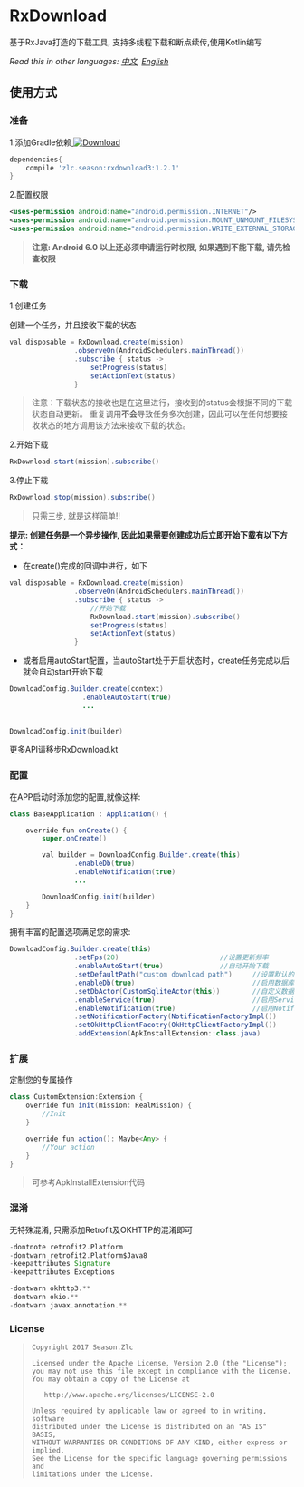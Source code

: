 # RxDownload

基于RxJava打造的下载工具, 支持多线程下载和断点续传,使用Kotlin编写

*Read this in other languages: [中文](README.ch.md), [English](README.md)* 

## 使用方式

### 准备

1.添加Gradle依赖[ ![Download](https://api.bintray.com/packages/ssseasonnn/android/RxDownload3/images/download.svg) ](https://bintray.com/ssseasonnn/android/RxDownload3/_latestVersion)

```groovy
dependencies{
    compile 'zlc.season:rxdownload3:1.2.1'
}
```

2.配置权限

```xml
<uses-permission android:name="android.permission.INTERNET"/>
<uses-permission android:name="android.permission.MOUNT_UNMOUNT_FILESYSTEMS"/>
<uses-permission android:name="android.permission.WRITE_EXTERNAL_STORAGE"/>
```

> **注意: Android 6.0 以上还必须申请运行时权限, 如果遇到不能下载, 请先检查权限**

### 下载

1.创建任务

创建一个任务，并且接收下载的状态

```java
val disposable = RxDownload.create(mission)
                .observeOn(AndroidSchedulers.mainThread())
                .subscribe { status ->
                    setProgress(status)
                    setActionText(status)
                }
```

> 注意：下载状态的接收也是在这里进行，接收到的status会根据不同的下载状态自动更新。
> 重复调用**不会**导致任务多次创建，因此可以在任何想要接收状态的地方调用该方法来接收下载的状态。

2.开始下载

```java
RxDownload.start(mission).subscribe()
```

3.停止下载

```java
RxDownload.stop(mission).subscribe()
```

> 只需三步, 就是这样简单!!

**提示: 创建任务是一个异步操作, 因此如果需要创建成功后立即开始下载有以下方式：**

- 在create()完成的回调中进行，如下

```Java
val disposable = RxDownload.create(mission)
                .observeOn(AndroidSchedulers.mainThread())
                .subscribe { status ->
                    //开始下载
                    RxDownload.start(mission).subscribe()
                    setProgress(status)
                    setActionText(status)
                }
```

- 或者启用autoStart配置，当autoStart处于开启状态时，create任务完成以后就会自动start开始下载

```java
DownloadConfig.Builder.create(context)
                  .enableAutoStart(true)
                  ...
                  
                  
DownloadConfig.init(builder)
```

更多API请移步RxDownload.kt

### 配置

在APP启动时添加您的配置,就像这样:

```java
class BaseApplication : Application() {

    override fun onCreate() {
        super.onCreate()

        val builder = DownloadConfig.Builder.create(this)
                .enableDb(true)
                .enableNotification(true)
				...

        DownloadConfig.init(builder)
    }
}
```

拥有丰富的配置选项满足您的需求:

```java
DownloadConfig.Builder.create(this)
                .setFps(20)                         //设置更新频率
                .enableAutoStart(true)              //自动开始下载
                .setDefaultPath("custom download path")     //设置默认的下载地址
                .enableDb(true)                             //启用数据库
                .setDbActor(CustomSqliteActor(this))        //自定义数据库
                .enableService(true)                        //启用Service
                .enableNotification(true)                   //启用Notification
                .setNotificationFactory(NotificationFactoryImpl()) 	    //自定义通知
                .setOkHttpClientFacotry(OkHttpClientFactoryImpl()) 	    //自定义OKHTTP
                .addExtension(ApkInstallExtension::class.java)          //添加扩展
```

### 扩展

定制您的专属操作

```java
class CustomExtension:Extension {
    override fun init(mission: RealMission) {
        //Init
    }

    override fun action(): Maybe<Any> {
        //Your action
    }
}
```

> 可参考ApkInstallExtension代码

### 混淆

无特殊混淆, 只需添加Retrofit及OKHTTP的混淆即可

```groovy
-dontnote retrofit2.Platform
-dontwarn retrofit2.Platform$Java8
-keepattributes Signature
-keepattributes Exceptions

-dontwarn okhttp3.**
-dontwarn okio.**
-dontwarn javax.annotation.**
```

### License

> ```
> Copyright 2017 Season.Zlc
>
> Licensed under the Apache License, Version 2.0 (the "License");
> you may not use this file except in compliance with the License.
> You may obtain a copy of the License at
>
>    http://www.apache.org/licenses/LICENSE-2.0
>
> Unless required by applicable law or agreed to in writing, software
> distributed under the License is distributed on an "AS IS" BASIS,
> WITHOUT WARRANTIES OR CONDITIONS OF ANY KIND, either express or implied.
> See the License for the specific language governing permissions and
> limitations under the License.
> ```
